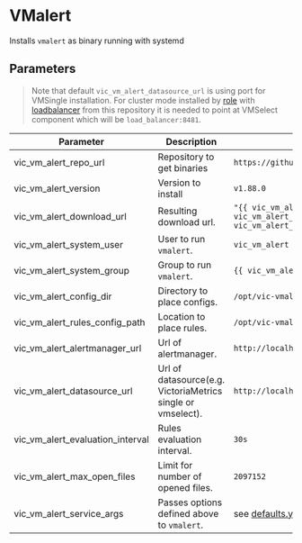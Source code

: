 # VMalert

Installs `vmalert` as binary running with systemd

## Parameters

> Note that default `vic_vm_alert_datasource_url` is using port for VMSingle installation. For cluster mode installed by [role](../cluster) with [loadbalancer](../load_balancer) from this repository it is needed to point at VMSelect component which will be `load_balancer:8481`.

| Parameter                        | Description                                                 | Default                                                                                                                              |
|----------------------------------|-------------------------------------------------------------|--------------------------------------------------------------------------------------------------------------------------------------|
| vic_vm_alert_repo_url            | Repository to get binaries                                  | `https://github.com/VictoriaMetrics/VictoriaMetrics`                                                                                 |
| vic_vm_alert_version             | Version to install                                          | `v1.88.0`                                                                                                                            |
| vic_vm_alert_download_url        | Resulting download url.                                     | `"{{ vic_vm_alert_repo_url }}/releases/download/{{ vic_vm_alert_version }}/vmutils-{{ go_arch }}-{{ vic_vm_alert_version }}.tar.gz"` |
| vic_vm_alert_system_user         | User to run `vmalert`.                                      | `vic_vm_alert`                                                                                                                       |
| vic_vm_alert_system_group        | Group to run `vmalert`.                                     | `{{ vic_vm_alert_system_user }}`                                                                                                     |
| vic_vm_alert_config_dir          | Directory to place configs.                                 | `/opt/vic-vmalert`                                                                                                                   |
| vic_vm_alert_rules_config_path   | Location to place rules.                                    | `/opt/vic-vmalert/rules.yml`                                                                                                         |
| vic_vm_alert_alertmanager_url    | Url of alertmanager.                                        | `http://localhost:9093`                                                                                                              |
| vic_vm_alert_datasource_url      | Url of datasource(e.g. VictoriaMetrics single or vmselect). | `http://localhost:8428`                                                                                                              |
| vic_vm_alert_evaluation_interval | Rules evaluation interval.                                  | `30s`                                                                                                                                |
| vic_vm_alert_max_open_files      | Limit for number of opened files.                           | `2097152`                                                                                                                            |
| vic_vm_alert_service_args        | Passes options defined above to `vmalert`.                  | see [defaults.yml](./defaults/main.yml)                                                                                              |

